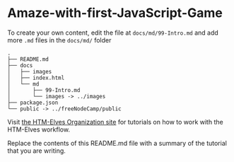 # Amaze-with-first-JavaScript-Game #

To create your own content, edit the file at `docs/md/99-Intro.md` and add more `.md` files in the `docs/md/` folder
```
.
├── README.md
├── docs
│   ├── images
│   ├── index.html
│   └── md
│       ├── 99-Intro.md
│       └── images -> ../images
├── package.json
└── public -> ../freeNodeCamp/public
```

Visit [the HTM-Elves Organization site](https://HTM-Elves.github.io) for tutorials on how to work with the HTM-Elves workflow.

Replace the contents of this README.md file with a summary of the tutorial that you are writing.
